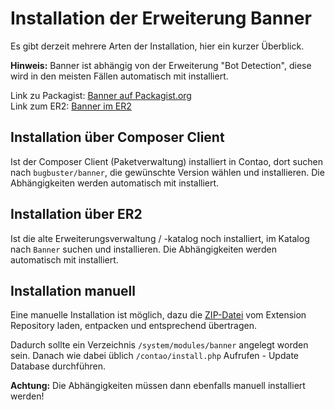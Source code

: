 # Installation der Erweiterung Banner

Es gibt derzeit mehrere Arten der Installation, hier ein kurzer Überblick.

**Hinweis:** Banner ist abhängig von der Erweiterung "Bot Detection", diese wird
in den meisten Fällen automatisch mit installiert.

Link zu Packagist: [Banner auf Packagist.org][1]<br>
Link zum ER2: [Banner im ER2][2]

## Installation über Composer Client

Ist der Composer Client (Paketverwaltung) installiert in Contao, dort suchen nach
`bugbuster/banner`, die gewünschte Version wählen und installieren.
Die Abhängigkeiten werden automatisch mit installiert.

## Installation über ER2

Ist die alte Erweiterungsverwaltung / -katalog noch installiert, im Katalog nach
`Banner` suchen und installieren.
Die Abhängigkeiten werden automatisch mit installiert.


## Installation manuell

Eine manuelle Installation ist möglich, dazu die [ZIP-Datei][2]
vom Extension Repository laden, entpacken und entsprechend übertragen.

Dadurch sollte ein Verzeichnis `/system/modules/banner` angelegt worden sein.
Danach wie dabei üblich `/contao/install.php` Aufrufen - Update Database durchführen.

**Achtung:** Die Abhängigkeiten müssen dann ebenfalls manuell installiert werden!

[1]: https://packagist.org/packages/bugbuster/banner
[2]: https://www.contao.org/de/erweiterungsliste/view/banner.html
